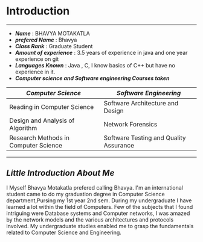 # Introduction
---
* ***Name*** : BHAVYA MOTAKATLA
* ***prefered Name*** : Bhavya
* ***Class Rank*** : Graduate Student
* ***Amount of experience*** : 3.5 years of experience in java and one year experience on git
* ***Languages Known*** :  Java , C, I know basics of C++ but have no experience in it.
* ***Computer science and Software engineering Courses taken*** 

***Computer Science***    | ***Software Engineering*** 
  ------------------ | -------------------------------------------
   Reading in Computer Science | Software Architecture and Design
   Design and Analysis of Algorithm |   Network Forensics                    
   Research Methods in Computer Science | Software Testing and Quality Assurance
   
   ---
   ***Little Introduction About Me***
   -----
   
   I Myself Bhavya Motakatla prefered calling Bhavya. I'm an international student came to do my graduation degree in Computer Science department,Pursing my 1st year 2nd sem.
   During my undergraduate I have learned a lot within the field of Computers. Few of the subjects that I found intriguing were Database systems and Computer networks, I was
   amazed by the network models and the various architectures and protocols involved. My undergraduate studies enabled me to grasp the fundamentals related to Computer Science 
   and Engineering.
   
   
   
   
